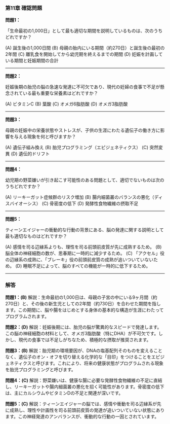 ### 第11章 確認問題

**問題1：**

「生命最初の1,000日」として最も適切な期間を説明しているものは、次のうちどれですか？

(A) 誕生後の1,000日間
(B) 母親の胎内にいる期間（約270日）と誕生後の最初の2年間
(C) 離乳食を開始してから幼児期を終えるまでの期間
(D) 妊娠を計画している期間と妊娠期間の合計

---

**問題2：**

妊娠後期の胎児の脳の急速な発達に不可欠であり、現代の妊婦の食事で不足が懸念されている最も重要な栄養素はどれですか？

(A) ビタミンC
(B) 葉酸
(C) オメガ6脂肪酸
(D) オメガ3脂肪酸

---

**問題3：**

母親の妊娠中の栄養状態やストレスが、子供の生涯にわたる遺伝子の働き方に影響を与える現象を何と呼びますか？

(A) 遺伝子組み換え
(B) 胎児プログラミング（エピジェネティクス）
(C) 突然変異
(D) 遺伝的ドリフト

---

**問題4：**

幼児期の野菜嫌いが引き起こす可能性のある問題として、適切でないものは次のうちどれですか？

(A) リーキーガット症候群のリスク増加
(B) 腸内細菌叢のバランスの悪化（ディスバイオーシス）
(C) 骨密度の低下
(D) 発酵性食物繊維の摂取不足

---

**問題5：**

ティーンエイジャーの衝動的な行動の背景にある、脳の発達に関する説明として最も適切なものはどれですか？

(A) 感情を司る辺縁系よりも、理性を司る前頭前皮質が先に成熟するため。
(B) 脳全体の神経細胞の数が、思春期に一時的に減少するため。
(C) 「アクセル」役の辺縁系の成熟に、「ブレーキ」役の前頭前皮質の成熟が追いついていないため。
(D) 睡眠不足によって、脳のすべての機能が一時的に低下するため。

---

### 解答

**問題1：(B)**
解説：生命最初の1,000日は、母親の子宮の中にいる9ヶ月間（約270日）と、その後の新生児としての2年間（約730日）を合わせた期間を指します。この期間に、脳や腸をはじめとする身体の基本的な構造が生涯にわたってプログラムされます。

**問題2：(D)**
解説：妊娠後期には、胎児の脳が驚異的なスピードで発達します。この脳の神経細胞の材料として、オメガ3脂肪酸（特にDHA）が不可欠です。しかし、現代の食事では不足しがちなため、積極的な摂取が推奨されます。

**問題3：(B)**
解説：胎児期の環境要因が、DNAの塩基配列そのものを変えることなく、遺伝子のオン・オフを切り替える化学的な「目印」をつけることをエピジェネティクスと呼びます。これにより、将来の健康状態がプログラムされる現象を胎児プログラミングと呼びます。

**問題4：(C)**
解説：野菜嫌いは、健康な腸に必要な発酵性食物繊維の不足に直結し、リーキーガットや腸内細菌叢の悪化を招く可能性があります。骨密度の低下は、主にカルシウムやビタミンDの不足と関連が深いです。

**問題5：(C)**
解説：ティーンエイジャーの脳では、感情や衝動を司る辺縁系が先に成熟し、理性や計画性を司る前頭前皮質の発達が追いついていない状態にあります。この神経発達のアンバランスが、衝動的な行動の一因とされています。
